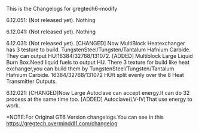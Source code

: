 This is the Changelogs for gregtech6-modify

6.12.051: (Not released yet).
Nothing

6.12.041: (Not released yet).
Nothing

6.12.031: (Not released yet).
[CHANGED]
Now MultiBlock Heatexchanger has 3 testure to build.
TungstenSteel/Tungsten/Tantalum Hafnium Carbide.
They can output HU:16384/32768/131072.
[ADDED]
Multiblock Large Liquid Burn Box.Need liquid fuels to output HU.
There 3 texture for build like heat exchanger,you can build them by TungstenSteel/Tungsten/Tantalum Hafnium Carbide.
16384/32768/131072 HU/t split evenly over the 8 Heat Transmitter Outputs.

6.12.021:
[CHANGED]Now Large Autoclave can accept energy.It can do 32 process at the same time too.
[ADDED]
Autoclave(LV-IV)That use energy to work. 

*NOTE:For Original GT6 Version changelogs.You can see in this https://gregtech.overminddl1.com/changelog 